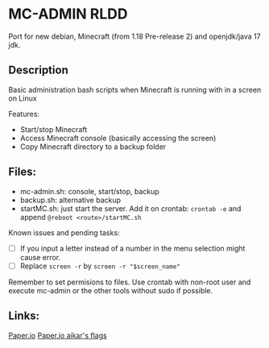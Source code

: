 # MC-ADMIN RLDD

Port for new debian, Minecraft (from 1.18 Pre-release 2) and openjdk/java 17 jdk.

## Description
Basic administration bash scripts when Minecraft is running with in a screen on Linux

Features:
* Start/stop Minecraft
* Access Minecraft console (basically accessing the screen)
* Copy Minecraft directory to a backup folder

## Files:
* mc-admin.sh: console, start/stop, backup
* backup.sh: alternative backup
* startMC.sh: just start the server. Add it on crontab: `crontab -e` and append `@reboot <route>/startMC.sh`

Known issues and pending tasks:
- [ ] If you input a letter instead of a number in the menu selection might cause error.
- [ ] Replace `screen -r` by `screen -r "$screen_name"`

Remember to set permisions to files. Use crontab with non-root user and execute mc-admin or the other tools without sudo if possible.

## Links:
[Paper.io](https://papermc.io/downloads)
[Paper.io aikar's flags](https://docs.papermc.io/paper/aikars-flags)
